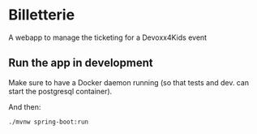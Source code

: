 # Billetterie

A webapp to manage the ticketing for a Devoxx4Kids event

## Run the app in development

Make sure to have a Docker daemon running (so that tests and dev. can start the postgresql container).

And then:

`./mvnw spring-boot:run`